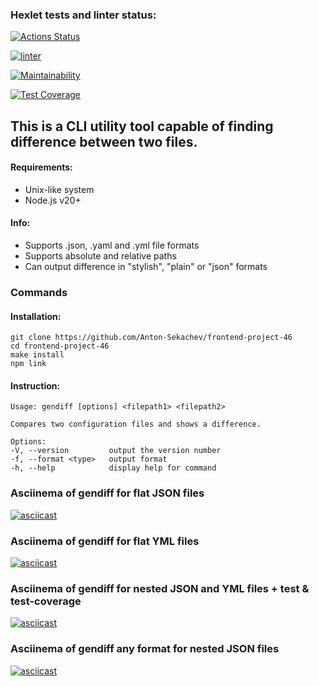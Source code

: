 ### Hexlet tests and linter status:
[![Actions Status](https://github.com/Anton-Sekachev/frontend-project-46/actions/workflows/hexlet-check.yml/badge.svg)](https://github.com/Anton-Sekachev/frontend-project-46/actions)

[![linter](https://github.com/Anton-Sekachev/frontend-project-46/actions/workflows/linter.yml/badge.svg)](https://github.com/Anton-Sekachev/frontend-project-46/actions/workflows/linter.yml)

[![Maintainability](https://api.codeclimate.com/v1/badges/05fe2d1d3c6f3f3637e5/maintainability)](https://codeclimate.com/github/Anton-Sekachev/frontend-project-46/maintainability)

[![Test Coverage](https://api.codeclimate.com/v1/badges/05fe2d1d3c6f3f3637e5/test_coverage)](https://codeclimate.com/github/Anton-Sekachev/frontend-project-46/test_coverage)

## This is a CLI utility tool capable of finding difference between two files.
#### Requirements:
* Unix-like system
* Node.js v20+

#### Info:
* Supports .json, .yaml and .yml file formats
* Supports absolute and relative paths
* Can output difference in "stylish", "plain" or "json" formats

### Commands
#### Installation:
```
git clone https://github.com/Anton-Sekachev/frontend-project-46
cd frontend-project-46
make install
npm link
```
#### Instruction:
```
Usage: gendiff [options] <filepath1> <filepath2>

Compares two configuration files and shows a difference.

Options:
-V, --version         output the version number
-f, --format <type>   output format
-h, --help            display help for command
```

### Asciinema of gendiff for flat JSON files
[![asciicast](https://asciinema.org/a/goKuQXnnQ6oEAVG5yOvTCsDgw.svg)](https://asciinema.org/a/goKuQXnnQ6oEAVG5yOvTCsDgw)

### Asciinema of gendiff for flat YML files
[![asciicast](https://asciinema.org/a/qQ0r0IDnWmEh8xTqY1llx3kgf.svg)](https://asciinema.org/a/qQ0r0IDnWmEh8xTqY1llx3kgf)

### Asciinema of gendiff for nested JSON and YML files + test & test-coverage
[![asciicast](https://asciinema.org/a/sb2pzv0Tqoa6j90RvOgm9ExBR.svg)](https://asciinema.org/a/sb2pzv0Tqoa6j90RvOgm9ExBR)

### Asciinema of gendiff any format for nested JSON files
[![asciicast](https://asciinema.org/a/8xeWfuvjCj2g5BBbeaitjpcn1.svg)](https://asciinema.org/a/8xeWfuvjCj2g5BBbeaitjpcn1)